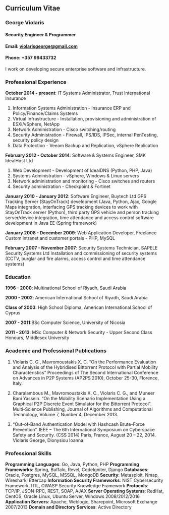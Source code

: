 ## Curriculum Vitae

### George Violaris
#### Security Engineer & Programmer
#### Email: violarisgeorge@gmail.com
#### Phone: +357 99433732

I work on developing secure enterprise software and infrastructure.

### Professional Experience
**October 2014 - present**: IT Systems Administrator, Trust International Insurance
1. Information Systems Administration - Insurance ERP and Policy/Finance/Claims Systems
2. Virtual Infrastructure - Installation, provisioning and administration of ESXi/vSphere, NetApp
3. Network Administration - Cisco switching/routing
4. Security Administration - Firewall, IPS/IDS, IPSec, internal PenTesting, security policy design
5. Data Protection - Veeam Backup and Replication, vSphere Replication

**February 2012 - October 2014**: Software & Systems Engineer, SMK IdealHost Ltd
1. Web Development - Development of IdealDNS (Python, PHP, Java)
2. Systems Administration - vSphere, Windows & Linux servers
3. Network administration and monitoring - Cisco switches and routers
4. Security administration - Checkpoint & Fortinet

**January 2010 - January 2012**: Software Engineer, Buytech Ltd
GPS Tracking Server (StayOnTrack) development (Java, Python, Ajax, Google Maps integration, interfacing GPS tracking devices to work with StayOnTrack server (Python), third party GPS vehicle and person tracking server/device integration, time attendance and access control software development in Java EE (Spring framework)

**January 2008 - December 2009**: Web Application Developer, Freelance
Custom intranet and customer portals - PHP, MySQL

**February 2007 - November 2007**: Security Systems Technician, SAPELE Security Systems Ltd
Installation and commissioning of security systems (CCTV, burglar and fire alarms, access control and time attendance systems)

### Education
**1996 - 2000**: Multinational School of Riyadh, Saudi Arabia

**2000 - 2002**: American International School of Riyadh, Saudi Arabia

**Class of 2003**: High School Diploma, American International School of Cyprus

**2007 - 2011**:BSc Computer Science, University of Nicosia

**2011 - 2013**: MSc Computer & Network Security - Upper Second Class Honours, Middlesex University


### Academic and Professional Publications
1. Violaris C. G., Mavromoustakis X. C. “On the Performance Evaluation and Analysis of the Hybridised Bittorrent Protocol with Partial Mobility Characteristics” Proceedings of The Second International Conference on Advances in P2P Systems (AP2PS 2010), October 25-30, Florence, Italy.

2. Charalambous M., Mavromoustakis X. C., Violaris C. G., and Muneer Bani Yassein. “On the Mobility Scenario Implementation Using a Graphical P2P Discrete Event Simulator for the Bittorrent Protocol”. Multi-Science Publishing, Journal of Algorithms and Computational Technology, Volume 7, Number 4, December 2013.

3. “Out-of-Band Authentication Model with Hashcash Brute-Force Prevention”. IEEE – The 6th International Symposium on Cyberspace Safety and Security. (CSS 2014) Paris, France, August 20 – 22, 2014. Violaris George, Dionysiou Ioanna.


### Professional Skills
**Programming Languages**: Go, Java, Python, PHP
**Programming Frameworks**: Spring, Buffalo, Revel, CodeIgniter, Django
**Databases**: Oracle, Postgres, MySQL, MSSQL, MongoDB
**Security**: Metasploit, Nmap, Wireshark, Ettercap
**Information Security Frameworks**: NIST Cybersecurity Framework. ITIL, OWASP Security Knowledge Framework
**Protocols**: TCP/IP, JSON-RPC, REST, SOAP, AJAX
**Server Operating Systems**: RedHat, CentOS, Oracle Linux, Ubuntu Server, Windows 2008/2012/2016 
**Application Servers**: Apache, Weblogic, Sharepoint, Microsoft Exchange 2007/2013
**Domain and Directory Services**: Active Directory
